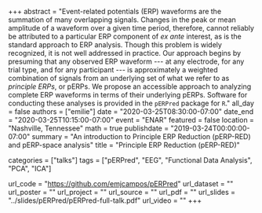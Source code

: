 +++
abstract = "Event-related potentials (ERP) waveforms are the summation of many overlapping signals. Changes in the peak or mean amplitude of a waveform over a given time period, therefore, cannot reliably be attributed to a particular ERP component of *ex ante* interest, as is the standard approach to ERP analysis. Though this problem is widely recognized, it is not well addressed in practice. Our approach begins by presuming that any observed ERP waveform --- at any electrode, for any trial type, and for any participant --- is approximately a weighted combination of signals from an underlying set of what we refer to as *principle ERPs*, or pERPs. We propose an accessible approach to analyzing complete ERP waveforms in terms of their underlying pERPs. Software for conducting these analyses is provided in the `pERPred` package for `R`."
all_day =  false
authors =  ["emilie"]
date = "2020-03-25T08:30:00-07:00"
date_end = "2020-03-25T10:15:00-07:00"
event =  "ENAR"
featured =  false 
location =  "Nashville, Tennessee"
math =  true
publishdate = "2019-03-24T00:00:00-07:00"
summary = "An introduction to Principle ERP Reduction (pERP-RED) and pERP-space analysis"
title = "Principle ERP Reduction (pERP-RED)"

categories = ["talks"]
tags = ["pERPred", "EEG", "Functional Data Analysis", "PCA", "ICA"]

url_code = "https://github.com/emjcampos/pERPred"
url_dataset = ""
url_poster = ""
url_project = ""
url_source = ""
url_pdf = ""
url_slides = "../slides/pERPred/pERPred-full-talk.pdf"
url_video = ""
+++
    